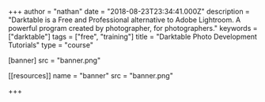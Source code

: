 +++
author = "nathan"
date = "2018-08-23T23:34:41.000Z"
description = "Darktable is a Free and Professional alternative to Adobe Lightroom. A powerful program created by photographer, for photographers."
keywords = ["darktable"]
tags = ["free", "training"]
title = "Darktable Photo Development Tutorials"
type = "course"

[banner]
  src = "banner.png"

[[resources]]
  name = "banner"
  src = "banner.png"

+++
